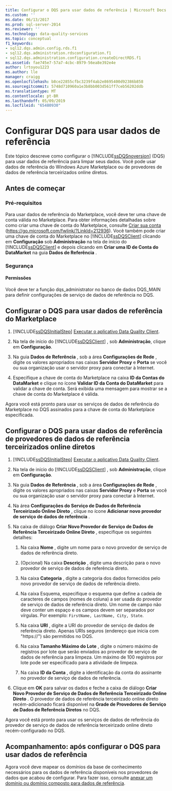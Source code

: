 ```yaml
---
title: Configurar o DQS para usar dados de referência | Microsoft Docs
ms.custom: ''
ms.date: 06/13/2017
ms.prod: sql-server-2014
ms.reviewer: ''
ms.technology: data-quality-services
ms.topic: conceptual
f1_keywords:
- sql12.dqs.admin.config.rds.f1
- sql12.dqs.administration.rdsconfiguration.f1
- sql12.dqs.administration.configuration.createDirectRDS.f1
ms.assetid: fae745e7-57a7-4cbc-8979-56ea8e392e4e
author: lrtoyou1223
ms.author: lle
manager: craigg
ms.openlocfilehash: b8ce22855cfbc3239f4ab2e8695400d92386b858
ms.sourcegitcommit: 5748d710960a1e3b8bb003d561ff7ceb56202ddb
ms.translationtype: MT
ms.contentlocale: pt-BR
ms.lasthandoff: 05/09/2019
ms.locfileid: "65480930"
---
```

# <a name="configure-dqs-to-use-reference-data"></a>Configurar DQS para usar dados de referência
  Este tópico descreve como configurar o [!INCLUDE[ssDQSnoversion](../includes/ssdqsnoversion-md.md)] (DQS) para usar dados de referência para limpar seus dados. Você pode usar dados de referência do Windows Azure Marketplace ou de provedores de dados de referência terceirizados online diretos.  
  
## <a name="before-you-begin"></a>Antes de começar  
  
###  <a name="Prerequisites"></a> Pré-requisitos  
 Para usar dados de referência do Marketplace, você deve ter uma chave de conta válida no Marketplace. Para obter informações detalhadas sobre como criar uma chave de conta do Marketplace, consulte [Criar sua conta](https://go.microsoft.com/fwlink/?LinkId=212936) (https://go.microsoft.com/fwlink/?LinkId=212936). Você também pode criar uma chave de conta do Marketplace no [!INCLUDE[ssDQSClient](../includes/ssdqsclient-md.md)] clicando em **Configuração** sob **Administração** na tela de início do [!INCLUDE[ssDQSClient](../includes/ssdqsclient-md.md)] e depois clicando em **Criar uma ID de Conta do DataMarket** na guia **Dados de Referência** .  
  
###  <a name="Security"></a> Segurança  
  
####  <a name="Permissions"></a> Permissões  
 Você deve ter a função dqs_administrator no banco de dados DQS_MAIN para definir configurações de serviço de dados de referência no DQS.  
  
##  <a name="Marketplace"></a> Configurar o DQS para usar dados de referência do Marketplace  
  
1.  [!INCLUDE[ssDQSInitialStep](../includes/ssdqsinitialstep-md.md)] [Executar o aplicativo Data Quality Client](../../2014/data-quality-services/run-the-data-quality-client-application.md).  
  
2.  Na tela de início do [!INCLUDE[ssDQSClient](../includes/ssdqsclient-md.md)] , sob **Administração**, clique em **Configuração**.  
  
3.  Na guia **Dados de Referência** , sob a área **Configurações de Rede** , digite os valores apropriados nas caixas **Servidor Proxy** e **Porta** se você ou sua organização usar o servidor proxy para conectar à Internet.  
  
4.  Especifique a chave de conta do Marketplace na caixa **ID da Contas do DataMarket** e clique no ícone **Validar ID da Conta do DataMarket** para validar a chave de conta. Será exibida uma mensagem para mostrar se a chave de conta do Marketplace é válida.  
  
 Agora você está pronto para usar os serviços de dados de referência do Marketplace no DQS assinados para a chave de conta do Marketplace especificada.  
  
##  <a name="ThirdParty"></a> Configurar o DQS para usar dados de referência de provedores de dados de referência terceirizados online diretos  
  
1.  [!INCLUDE[ssDQSInitialStep](../includes/ssdqsinitialstep-md.md)] [Executar o aplicativo Data Quality Client](../../2014/data-quality-services/run-the-data-quality-client-application.md).  
  
2.  Na tela de início do [!INCLUDE[ssDQSClient](../includes/ssdqsclient-md.md)] , sob **Administração**, clique em **Configuração**.  
  
3.  Na guia **Dados de Referência** , sob a área **Configurações de Rede** , digite os valores apropriados nas caixas **Servidor Proxy** e **Porta** se você ou sua organização usar o servidor proxy para conectar à Internet.  
  
4.  Na área **Configurações do Serviço de Dados de Referência Terceirizado Online Direto** , clique no ícone **Adicionar novo provedor de serviço de dados de referência** .  
  
5.  Na caixa de diálogo **Criar Novo Provedor de Serviço de Dados de Referência Terceirizado Online Direto** , especifique os seguintes detalhes:  
  
    1.  Na caixa **Nome** , digite um nome para o novo provedor de serviço de dados de referência direto.  
  
    2.  (Opcional) Na caixa **Descrição** , digite uma descrição para o novo provedor de serviço de dados de referência direto.  
  
    3.  Na caixa **Categoria** , digite a categoria dos dados fornecidos pelo novo provedor de serviço de dados de referência direto.  
  
    4.  Na caixa Esquema, especifique o esquema que define a cadeia de caracteres de campos (nomes de coluna) a ser usada do provedor de serviço de dados de referência direto. Um nome de campo não deve conter um espaço e os campos devem ser separados por vírgulas. Por exemplo: `FirstName, LastName, City, State`.  
  
    5.  Na caixa **URI** , digite a URI do provedor de serviço de dados de referência direto. Apenas URIs seguros (endereço que inicia com "https://") são permitidos no DQS.  
  
    6.  Na caixa **Tamanho Máximo do Lote** , digite o número máximo de registros por lote que serão enviados ao provedor de serviço de dados de referência para limpeza. Um máximo de 100 registros por lote pode ser especificado para a atividade de limpeza.  
  
    7.  Na caixa **ID da Conta** , digite a identificação da conta do assinante no provedor de serviço de dados de referência.  
  
6.  Clique em **OK** para salvar os dados e feche a caixa de diálogo **Criar Novo Provedor de Serviço de Dados de Referência Terceirizado Online Direto** . O provedor de dados de referência terceirizado online direto recém-adicionado ficará disponível na **Grade de Provedores de Serviço de Dados de Referência Diretos** no DQS.  
  
 Agora você está pronto para usar os serviços de dados de referência do provedor de serviço de dados de referência terceirizado online direto recém-configurado no DQS.  
  
##  <a name="FollowUp"></a> Acompanhamento: após configurar o DQS para usar dados de referência  
 Agora você deve mapear os domínios da base de conhecimento necessários para os dados de referência disponíveis nos provedores de dados que acabou de configurar. Para fazer isso, consulte [anexar um domínio ou domínio composto para dados de referência](../../2014/data-quality-services/attach-a-domain-or-composite-domain-to-reference-data.md).  
  
  
